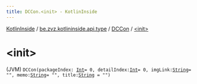 ```yaml
---
title: DCCon.<init> - KotlinInside
---
```


[KotlinInside](../../index.html) / [be.zvz.kotlininside.api.type](../index.html) / [DCCon](index.html) / [&lt;init&gt;](./-init-.html)

# &lt;init&gt;

(JVM) `DCCon(packageIndex: `[`Int`](https://kotlinlang.org/api/latest/jvm/stdlib/kotlin/-int/index.html)` = 0, detailIndex: `[`Int`](https://kotlinlang.org/api/latest/jvm/stdlib/kotlin/-int/index.html)` = 0, imgLink: `[`String`](https://kotlinlang.org/api/latest/jvm/stdlib/kotlin/-string/index.html)` = "", memo: `[`String`](https://kotlinlang.org/api/latest/jvm/stdlib/kotlin/-string/index.html)` = "", title: `[`String`](https://kotlinlang.org/api/latest/jvm/stdlib/kotlin/-string/index.html)` = "")`
